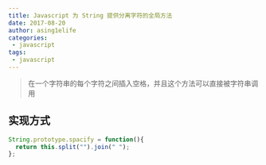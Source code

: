 ```yaml
---
title: Javascript 为 String 提供分离字符的全局方法
date: 2017-08-20
author: asing1elife
categories:
 - javascript
tags:
 - javascript
---
```

> 在一个字符串的每个字符之间插入空格，并且这个方法可以直接被字符串调用  

## 实现方式
```javascript
String.prototype.spacify = function(){  
  return this.split("").join(" ");
};
```